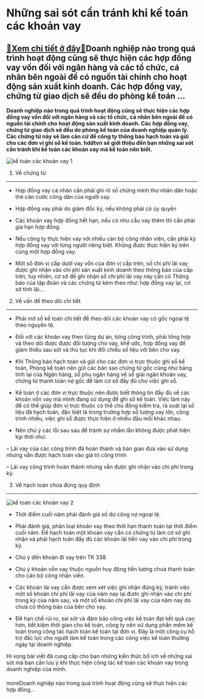 Những sai sót cần tránh khi kế toán các khoản vay
=================================================

[:gift:Xem chi tiết ở đây:gift:](https://hddtvn.com/nhung-sai-sot-can-tranh-khi-ke-toan-cac-khoan-vay/)Doanh nghiệp nào trong quá trình hoạt động cũng sẽ thực hiện các hợp đồng vay vốn đối với ngân hàng và các tổ chức, cá nhân bên ngoài để có nguồn tài chính cho hoạt động sản xuất kinh doanh. Các hợp đồng vay, chứng từ giao dịch sẽ đều do phòng kế toán …
-------------------------------------------------------------------------------------------------------------------------------------------------------------------------------------------------------------------------------------------------------------

**Doanh nghiệp nào trong quá trình hoạt động cũng sẽ thực hiện các hợp đồng vay vốn đối với ngân hàng và các tổ chức, cá nhân bên ngoài để có nguồn tài chính cho hoạt động sản xuất kinh doanh. Các hợp đồng vay, chứng từ giao dịch sẽ đều do phòng kế toán của doanh nghiệp quản lý. Các chứng từ này sẽ làm căn cứ để công ty thông báo hạch toán và gửi cho các đơn vị ghi sổ kế toán. hddtvn sẽ giới thiệu đến bạn những sai sót cần tránh khi kế toán các khoản vay mà kế toán nên biết.**


![kế toán các khoản vay 1](https://hddtvn.com/wp-content/uploads/2021/01/loan.png)


1. Về chứng từ
--------------




* Hợp đồng vay cá nhân cần phải ghi rõ số chứng minh thư nhân dân hoặc thẻ căn cước công dân của người vay.

* Hợp đồng vay phải do giám đốc ký, nếu không phải có ủy quyền

* Các khoản vay hợp đồng hết hạn, nếu có nhu cầu vay thêm thì cần phải gia hạn hợp đồng.

* Nếu công ty thực hiện vay với nhiều cán bộ công nhân viên, cần phải ký hợp đồng vay với từng người riêng biệt. Không được thực hiện ký trên cùng một hợp đồng vay.

* Một số đơn vị cấp dưới vay vốn của đơn vị cấp trên, số chi phí lãi vay được ghi nhận vào chi phí sản xuất kinh doanh theo thông báo của cấp trên, tuy nhiên, cơ sở để ghi nhận số chi phí lãi vay này cần có Thông báo của tập đoàn và các chứng từ kèm theo như: hợp đồng vay lại, cơ sở tính lãi…



2. Về vấn đề theo dõi chi tiết
------------------------------




* Phải mở sổ kế toán chi tiết để theo dõi các khoản vay có gốc ngoại tệ theo nguyên tệ.

* Đối với các khoản vay theo từng dự án, từng công trình, phải tổng hợp và theo dõi được được đối tượng cho vay, khế ước, hợp đồng vay để giảm thiểu sau sót và thủ tục khi đối chiếu số liệu với bên cho vay.

* Khi Thông báo hạch toán và gửi cho các đơn vị trực thuộc ghi sổ kế toán, Phòng kế toán nên gửi các bản sao chứng từ gốc cũng như bảng tính lại của Ngân hàng, sổ phụ ngân hàng về số giải ngân khoản vay, chứng từ thanh toán nợ gốc để làm cơ sở đầy đủ cho việc ghi sổ.

* Kế toán ở các đơn vị trực thuộc nên được biết thông tin đầy đủ về các khoản vốn vay mà mình đang sử dụng để ghi sổ kế toán. Việc làm này để có thể giúp đơn vị trực thuộc có thể chủ động kiểm tra, rà soát lại số liệu đã hạch toán, đặc biệt là trong trường hợp số lượng vay lớn, công trình nhiều, việc ghi sổ được thực hiện ở nhiều đầu mỗi khác nhau.

* Nên chú ý các lỗi sau sau để tránh sự nhầm lẫn không được phát hiện kịp thời như:



– Lãi vay của các công trình đã hoàn thành và bàn giao đưa vào sử dụng nhưng vẫn được hạch toán vào giá trị công trình


– Lãi vay công trình hoàn thành nhưng vẫn được ghi nhận vào chi phí trong kỳ.


3. Về hạch toán chưa đúng quy định
----------------------------------


![kế toán các khoản vay 2](https://hddtvn.com/wp-content/uploads/2021/01/loan-2.jpg)




* Thời điểm cuối năm phải đánh giá số dư công nợ ngoại tệ.

* Phải đánh giá, phân loại khoản vay theo thời hạn thanh toán tại thời điểm cuối năm. Để hạch toán một khoản vay cần có chứng từ làm cơ sở ghi nhận và phải hạch toán đầy đủ các khoản lãi tiền vay vào chi phí trong kỳ.

* Chú ý đến khoản đi vay trên TK 338.

* Chú ý khoản vốn vay thuộc nguồn huy động tiền lương chưa thanh toán cho cán bộ công nhân viên.

* Các khoản lãi vay cần được xem xét việc ghi nhận đúng kỳ, tránh việc một số khoản chi phí lãi vay của năm nay lại đươc ghi nhận vào chi phí trong kỳ của năm sau, và một số khoản chi phí lãi vay của năm nay do chưa có thông báo của bên cho vay.

* Để hạn chế rủi ro, sai sót và đảm bảo công việc kế toán đạt kết quả cao hơn, tiết kiệm thời gian cho kế toán, công ty nên sử dụng phần mềm kế toán trong công tác hạch toán kế toán tại đơn vị. Đây là một công cụ hỗ trợ đắc lực cho người làm kế toán trong các công việc kế toán thường ngày tại doanh nghiệp.



Hi vọng bài viết đã cung cấp cho bạn những kiến thức bổ ích về những sai sót mà bạn cần lưu ý khi thực hiện công tác kế toán các khoản vay trong doanh nghiệp của mình.


#### 


moreDoanh nghiệp nào trong quá trình hoạt động cũng sẽ thực hiện các hợp đồng…

